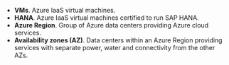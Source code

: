 - **VMs**. Azure IaaS virtual machines.
- **HANA**. Azure IaaS virtual machines certified to run SAP HANA.
- **Azure Region**. Group of Azure data centers providing Azure cloud services.
- **Availability zones (AZ)**. Data centers within an Azure Region providing services with separate power, water and connectivity from the other AZs.
